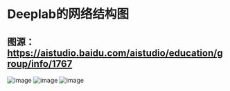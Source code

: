 <!--
 * @Descripttion: your project
 * @version: 1.0
 * @Author: SongJ
 * @Date: 2021-08-10 11:02:29
 * @LastEditors: SongJ
 * @LastEditTime: 2021-08-11 08:52:39
-->
# Deeplab的网络结构图
## 图源：https://aistudio.baidu.com/aistudio/education/group/info/1767
![image](https://github.com/SongJgit/PaddleSeg-Learning/blob/main/picture/DeepLabV3.png)
![image](https://github.com/SongJgit/PaddleSeg-Learning/blob/main/picture/DeepLabV3_ASPP.png)
![image](https://github.com/SongJgit/PaddleSeg-Learning/blob/main/picture/DeepLabV3_Head.png)
